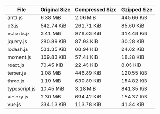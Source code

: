 | File | Original Size | Compressed Size | Gzipped Size |
| --- | --- | --- | --- |
| antd.js | 6.38 MiB | 2.06 MiB | 445.66 KiB |
| d3.js | 542.74 KiB | 261.71 KiB | 85.60 KiB |
| echarts.js | 3.41 MiB | 978.63 KiB | 314.48 KiB |
| jquery.js | 280.89 KiB | 87.93 KiB | 30.28 KiB |
| lodash.js | 531.35 KiB | 68.94 KiB | 24.62 KiB |
| moment.js | 169.83 KiB | 57.41 KiB | 18.28 KiB |
| react.js | 70.45 KiB | 22.45 KiB | 8.05 KiB |
| terser.js | 1.08 MiB | 446.89 KiB | 120.55 KiB |
| three.js | 1.19 MiB | 630.89 KiB | 154.82 KiB |
| typescript.js | 10.45 MiB | 3.18 MiB | 841.35 KiB |
| victory.js | 2.30 MiB | 694.42 KiB | 154.37 KiB |
| vue.js | 334.13 KiB | 113.78 KiB | 41.84 KiB |
